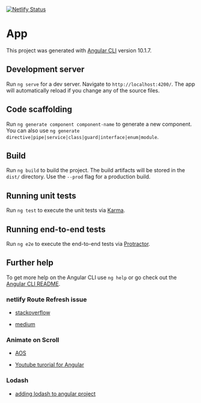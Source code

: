 [![Netlify Status](https://api.netlify.com/api/v1/badges/d890467e-a238-4a2d-8443-cc6644ecd36f/deploy-status)](https://app.netlify.com/sites/xenodochial-sammet-d50063/deploys)

# App

This project was generated with [Angular CLI](https://github.com/angular/angular-cli) version 10.1.7.

## Development server

Run `ng serve` for a dev server. Navigate to `http://localhost:4200/`. The app will automatically reload if you change any of the source files.

## Code scaffolding

Run `ng generate component component-name` to generate a new component. You can also use `ng generate directive|pipe|service|class|guard|interface|enum|module`.

## Build

Run `ng build` to build the project. The build artifacts will be stored in the `dist/` directory. Use the `--prod` flag for a production build.

## Running unit tests

Run `ng test` to execute the unit tests via [Karma](https://karma-runner.github.io).

## Running end-to-end tests

Run `ng e2e` to execute the end-to-end tests via [Protractor](http://www.protractortest.org/).

## Further help

To get more help on the Angular CLI use `ng help` or go check out the [Angular CLI README](https://github.com/angular/angular-cli/blob/master/README.md).

### netlify Route Refresh issue

- [stackoverflow](https://stackoverflow.com/questions/51887581/angular-routing-not-working-on-netlify-on-page-refresh)

- [medium](https://medium.com/@seraya/netlify-redirect-rules-for-angular-6-apps-d9f27ad40449)

### Animate on Scroll

- [AOS](https://michalsnik.github.io/aos/) 

- [Youtube turorial for Angular](https://youtu.be/j3HiTqlYBZk)

### Lodash
- [adding lodash to angular project](https://stackoverflow.com/questions/48836140/using-lodash-in-angular-4/48836201)